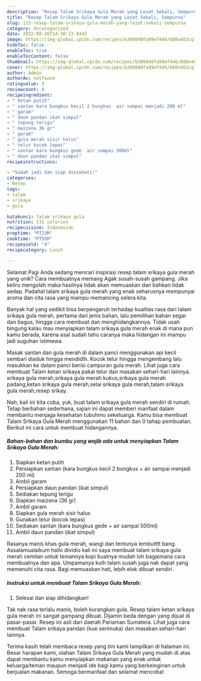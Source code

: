 ```yaml
---
description: "Resep Talam Srikaya Gula Merah yang Lezat Sekali, Sempurna"
title: "Resep Talam Srikaya Gula Merah yang Lezat Sekali, Sempurna"
slug: 115-resep-talam-srikaya-gula-merah-yang-lezat-sekali-sempurna
category: Uncategorized
date: 2022-08-26T14:30:23.844Z
image: https://img-global.cpcdn.com/recipes/b389040fa99ef446/680x482cq70/talam-srikaya-gula-merah-foto-resep-utama.jpg
hideToc: false
enableToc: true
enableTocContent: false
thumbnail: https://img-global.cpcdn.com/recipes/b389040fa99ef446/680x482cq70/talam-srikaya-gula-merah-foto-resep-utama.jpg
cover: https://img-global.cpcdn.com/recipes/b389040fa99ef446/680x482cq70/talam-srikaya-gula-merah-foto-resep-utama.jpg
author: Admin
authorAv: notfound
ratingvalue: 3
reviewcount: 8
recipeingredient:
- " ketan putih"
- " santan kara bungkus kecil 2 bungkus  air sampai menjadi 200 ml"
- " garam"
- " daun pandan ikat simpul"
- " tepung terigu"
- " maizena 36 gr"
- " garam"
- " gula merah sisir halus"
- " telur kocok lepas"
- " santan kara bungkus gede  air sampai 500ml"
- " daun pandan ikat simpul"
recipeinstructions:

- "Sudah jadi dan siap dinikmati!"
categories:
- Resep
tags:
- talam
- srikaya
- gula

katakunci: talam srikaya gula 
nutrition: 131 calories
recipecuisine: Indonesian
preptime: "PT23M"
cooktime: "PT55M"
recipeyield: "4"
recipecategory: Lunch

---
```



Selamat Pagi Anda sedang mencari inspirasi resep talam srikaya gula merah yang unik? Cara membuatnya memang Agak susah-susah gampang. Jika keliru mengolah maka hasilnya tidak akan memuaskan dan bahkan tidak sedap. Padahal talam srikaya gula merah yang enak seharusnya mempunyai aroma dan cita rasa yang mampu memancing selera kita.


Banyak hal yang sedikit bisa berpengaruh terhadap kualitas rasa dari talam srikaya gula merah, pertama dari jenis bahan, lalu pemilihan bahan segar dan bagus, hingga cara membuat dan menghidangkannya. Tidak usah bingung kalau mau menyiapkan talam srikaya gula merah enak di mana pun kamu berada, karena asal sudah tahu caranya maka hidangan ini mampu jadi suguhan istimewa.

Masak santan dan gula merah di dalam panci menggunakan api kecil sembari diaduk hingga mendidih. Kocok telur hingga mengembang lalu masukkan ke dalam panci berisi campuran gula merah. Lihat juga cara membuat Talam ketan srikaya pakai telur dan masakan sehari-hari lainnya. srikaya gula merah,srikaya gula merah kukus,srikaya gula merah padang,ketan srikaya gula merah,selai srikaya gula merah,talam srikaya gula merah,resep srikay.


Nah, kali ini kita coba, yuk, buat talam srikaya gula merah sendiri di rumah. Tetap berbahan sederhana, sajian ini dapat memberi manfaat dalam membantu menjaga kesehatan tubuhmu sekeluarga. Kamu bisa membuat Talam Srikaya Gula Merah menggunakan 11 bahan dan 0 tahap pembuatan. Berikut ini cara untuk membuat hidangannya.

<!--inarticleads1-->

##### Bahan-bahan dan bumbu yang wajib ada untuk menyiapkan Talam Srikaya Gula Merah:

1. Siapkan  ketan putih
1. Persiapkan  santan (kara bungkus kecil 2 bungkus + air sampai menjadi 200 ml)
1. Ambil  garam
1. Persiapkan  daun pandan (ikat simpul)
1. Sediakan  tepung terigu
1. Siapkan  maizena (36 gr)
1. Ambil  garam
1. Siapkan  gula merah sisir halus
1. Gunakan  telur (kocok lepas)
1. Sediakan  santan (kara bungkus gede + air sampai 500ml)
1. Ambil  daun pandan (ikat simpul)


Rasanya manis khas gula merah, wangi dan tentunya lembutttt bang. Assalamualaikum hallo dividio kali ini saya membuat talam srikaya gula merah cemilan untuk temannya kopi buatnya mudah loh bagaimana cara membuatnya dan apa. Umpamanya kuih talam susah juga nak dapat yang memenuhi cita rasa. Bagi memuaskan hati, lebih elok dibuat sendiri. 

<!--inarticleads2-->

##### Instruksi untuk membuat Talam Srikaya Gula Merah:


1. Selesai dan siap dihidangkan!

Tak nak rasa terlalu manis, boleh kurangkan gula. Resep talam ketan srikaya gula merah ini sangat gampang dibuat. Dijamin beda dengan yang dijual di pasar-pasar. Resep ini asli dari daerah Pariaman Sumatera. Lihat juga cara membuat Talam srikaya pandan (kue serimuka) dan masakan sehari-hari lainnya. 

Terima kasih telah membaca resep yang tim kami tampilkan di halaman ini. Besar harapan kami, olahan Talam Srikaya Gula Merah yang mudah di atas dapat membantu kamu menyiapkan makanan yang enak untuk keluarga/teman maupun menjadi ide bagi kamu yang berkeinginan untuk berjualan makanan. Semoga bermanfaat dan selamat mencoba!
